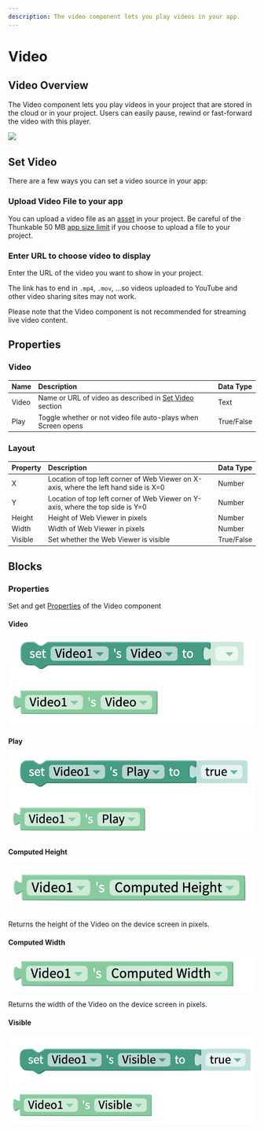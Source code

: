 ```yaml
---
description: The video component lets you play videos in your app.
---
```


# Video

## Video Overview

The Video component lets you play videos in your project that are stored in the cloud or in your project. Users can easily pause, rewind or fast-forward the video with this player.



![](.gitbook/assets/screen-shot-2019-10-17-at-2.52.02-pm.png)

## Set Video

There are a few ways you can set a video source in your app:

### Upload Video File to your app

You can upload a video file as an [asset](assets.md#uploading-and-managing-assets) in your project. Be careful of the Thunkable 50 MB [app size limit](assets.md#app-size-limits-50-mb-per-app) if you choose to upload a file to your project.

### Enter URL to choose video to display

Enter the URL of the video you want to show in your project.

The link has to end in `.mp4`, `.mov`, …so videos uploaded to YouTube and other video sharing sites may not work.

Please note that the Video component is not recommended for streaming live video content. 

## Properties

### Video

| Name | Description | Data Type |
| :--- | :--- | :--- |
| Video | Name or URL of video as described in [Set Video](video.md#set-video) section | Text |
| Play | Toggle whether or not video file auto-plays when Screen opens | True/False |

### Layout

| Property | Description | Data Type |
| :--- | :--- | :--- |
| X | Location of top left corner of Web Viewer on X-axis, where the left hand side is X=0 | Number |
| Y | Location of top left corner of Web Viewer on Y-axis, where the top side is Y=0 | Number |
| Height | Height of Web Viewer in pixels | Number |
| Width | Width of Web Viewer in pixels | Number |
| Visible | Set whether the Web Viewer is visible | True/False |

## Blocks

### Properties

Set and get [Properties](video.md#properties) of the Video component

#### Video

![](.gitbook/assets/video_blocks-video.png)

#### Play

![](.gitbook/assets/video_blocks-play.png)

#### Computed Height

![](.gitbook/assets/video_blocks-height.png)

Returns the height of the Video on the device screen in pixels.

#### Computed Width

![](.gitbook/assets/video_blocks-width.png)

Returns the width of the Video on the device screen in pixels.

#### Visible

![](.gitbook/assets/video_blocks-visible.png)

